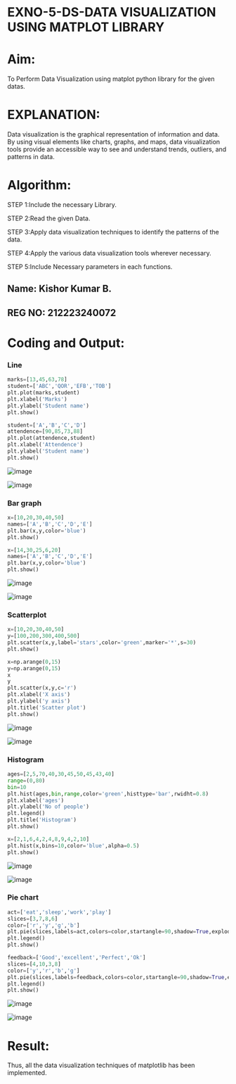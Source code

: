 # EXNO-5-DS-DATA VISUALIZATION USING MATPLOT LIBRARY

# Aim:
  To Perform Data Visualization using matplot python library for the given datas.

# EXPLANATION:
Data visualization is the graphical representation of information and data. By using visual elements like charts, graphs, and maps, data visualization tools provide an accessible way to see and understand trends, outliers, and patterns in data.

# Algorithm:
STEP 1:Include the necessary Library.

STEP 2:Read the given Data.

STEP 3:Apply data visualization techniques to identify the patterns of the data.

STEP 4:Apply the various data visualization tools wherever necessary.

STEP 5:Include Necessary parameters in each functions.
## Name: Kishor Kumar B.
## REG NO: 212223240072

# Coding and Output:
### Line
 ```python
marks=[13,45,63,78]
student=['ABC','QOR','EFB','TOB']
plt.plot(marks,student)
plt.xlabel('Marks')
plt.ylabel('Student name')
plt.show()

student=['A','B','C','D']
attendence=[90,85,73,88]
plt.plot(attendence,student)
plt.xlabel('Attendence')
plt.ylabel('Student name')
plt.show()

```
![image](https://github.com/MeethaPrabhu/EXNO-5-DS/assets/119401038/c3b67192-19a4-4305-8b63-93671cc3ca71)

![image](https://github.com/MeethaPrabhu/EXNO-5-DS/assets/119401038/216928ba-71c0-47c1-a47e-4ca8e26eec10)


### Bar graph
```python
x=[10,20,30,40,50]
names=['A','B','C','D','E']
plt.bar(x,y,color='blue')
plt.show()

x=[14,30,25,6,20]
names=['A','B','C','D','E']
plt.bar(x,y,color='blue')
plt.show()
```
![image](https://github.com/MeethaPrabhu/EXNO-5-DS/assets/119401038/f0d9c08f-acce-495e-9f29-77fe62332804)

![image](https://github.com/MeethaPrabhu/EXNO-5-DS/assets/119401038/1e7c8786-89de-4778-8e6d-484bd69d3bb2)

### Scatterplot
```python
x=[10,20,30,40,50]
y=[100,200,300,400,500]
plt.scatter(x,y,label='stars',color='green',marker='*',s=30)
plt.show()

x=np.arange(0,15)
y=np.arange(0,15)
x
y
plt.scatter(x,y,c='r')
plt.xlabel('X axis')
plt.ylabel('y axis')
plt.title('Scatter plot')
plt.show()
```

![image](https://github.com/MeethaPrabhu/EXNO-5-DS/assets/119401038/8f54ce72-bba6-42e8-ba5b-9259032223f6)


![image](https://github.com/MeethaPrabhu/EXNO-5-DS/assets/119401038/26cebaf4-e4fd-4ee4-9ff7-86ff38cecfd6)

### Histogram
```python
ages=[2,5,70,40,30,45,50,45,43,40]
range=(0,80)
bin=10
plt.hist(ages,bin,range,color='green',histtype='bar',rwidht=0.8)
plt.xlabel('ages')
plt.ylabel('No of people')
plt.legend()
plt.title('Histogram')
plt.show()

x=[2,1,6,4,2,4,8,9,4,2,10]
plt.hist(x,bins=10,color='blue',alpha=0.5)
plt.show()
```

![image](https://github.com/MeethaPrabhu/EXNO-5-DS/assets/119401038/a1c2f3fb-a08e-417e-83e2-a0a2c7f5aeed)


![image](https://github.com/MeethaPrabhu/EXNO-5-DS/assets/119401038/61d28c92-f056-4a36-b784-716d5d7799d1)

### Pie chart
```python
act=['eat','sleep','work','play']
slices=[3,7,8,6]
color=['r','y','g','b']
plt.pie(slices,labels=act,colors=color,startangle=90,shadow=True,explode=(0.1,0.1,0.1,0.1),radius=1.2,autopct='%1.1f%%')
plt.legend()
plt.show()

feedback=['Good','excellent','Perfect','Ok']
slices=[4,10,3,8]
color=['y','r','b','g']
plt.pie(slices,labels=feedback,colors=color,startangle=90,shadow=True,explode=(0.1,0.1,0.1,0.1),radius=1.2,autopct='%1.1f%%')
plt.legend()
plt.show()
```

![image](https://github.com/MeethaPrabhu/EXNO-5-DS/assets/119401038/e3870776-ea96-4522-8b0f-2887755b37aa)


![image](https://github.com/MeethaPrabhu/EXNO-5-DS/assets/119401038/81a59656-1a40-467b-860a-a42f93e1ebae)


# Result:
Thus, all the data visualization techniques of matplotlib has been implemented.
